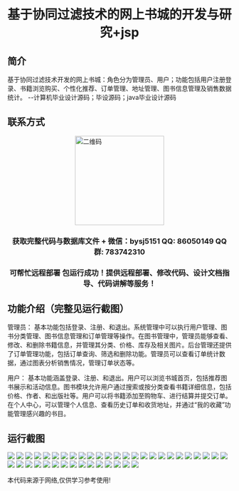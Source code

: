 <p><h1 align="center">基于协同过滤技术的网上书城的开发与研究+jsp</h1></p>

## 简介
基于协同过滤技术开发的网上书城：角色分为管理员、用户；功能包括用户注册登录、书籍浏览购买、个性化推荐、订单管理、地址管理、图书信息管理及销售数据统计。    --计算机毕业设计源码；毕设源码；java毕业设计源码


## 联系方式
<img src="https://bs-1329754181.cos.ap-shanghai.myqcloud.com/wx.jpg" alt="二维码" style="display: block; margin: 0 auto;" width="200px">
<p><h3 align="center">获取完整代码与数据库文件 + 微信：bysj5151 QQ: 86050149 QQ群: 783742310</h3></p>
<p><h3 align="center">可帮忙远程部署 包运行成功！提供远程部署、修改代码、设计文档指导、代码讲解等服务！</h3></p>

## 功能介绍（完整见运行截图）
管理员：
基本功能包括登录、注册、和退出。系统管理中可以执行用户管理、图书分类管理、图书信息管理和订单管理等操作。在图书管理中，管理员能够查看、修改、和删除书籍信息，并管理其分类、价格、库存及相关图片。后台管理还提供了订单管理功能，包括订单查询、筛选和删除功能。管理员可以查看订单统计数据，通过图表分析销售情况，管理订单状态等。

用户：
基本功能涵盖登录、注册、和退出。用户可以浏览书城首页，包括推荐图书展示和活动信息。图书模块允许用户通过搜索或按分类查看书籍详细信息，包括价格、作者、和出版社等。用户可以将书籍添加至购物车、进行结算并提交订单。在个人中心，可以管理个人信息、查看历史订单和收货地址，并通过“我的收藏”功能管理感兴趣的书目。


## 运行截图
![](https://bs-1329754181.cos.ap-shanghai.myqcloud.com/ssm/OnlineBookstoreBasedOnCollaborativeFiltering/img/001.jpg)
![](https://bs-1329754181.cos.ap-shanghai.myqcloud.com/ssm/OnlineBookstoreBasedOnCollaborativeFiltering/img/002.jpg)
![](https://bs-1329754181.cos.ap-shanghai.myqcloud.com/ssm/OnlineBookstoreBasedOnCollaborativeFiltering/img/003.jpg)
![](https://bs-1329754181.cos.ap-shanghai.myqcloud.com/ssm/OnlineBookstoreBasedOnCollaborativeFiltering/img/004.jpg)
![](https://bs-1329754181.cos.ap-shanghai.myqcloud.com/ssm/OnlineBookstoreBasedOnCollaborativeFiltering/img/005.jpg)
![](https://bs-1329754181.cos.ap-shanghai.myqcloud.com/ssm/OnlineBookstoreBasedOnCollaborativeFiltering/img/006.jpg)
![](https://bs-1329754181.cos.ap-shanghai.myqcloud.com/ssm/OnlineBookstoreBasedOnCollaborativeFiltering/img/007.jpg)
![](https://bs-1329754181.cos.ap-shanghai.myqcloud.com/ssm/OnlineBookstoreBasedOnCollaborativeFiltering/img/008.jpg)
![](https://bs-1329754181.cos.ap-shanghai.myqcloud.com/ssm/OnlineBookstoreBasedOnCollaborativeFiltering/img/009.jpg)
![](https://bs-1329754181.cos.ap-shanghai.myqcloud.com/ssm/OnlineBookstoreBasedOnCollaborativeFiltering/img/010.jpg)
![](https://bs-1329754181.cos.ap-shanghai.myqcloud.com/ssm/OnlineBookstoreBasedOnCollaborativeFiltering/img/011.jpg)
![](https://bs-1329754181.cos.ap-shanghai.myqcloud.com/ssm/OnlineBookstoreBasedOnCollaborativeFiltering/img/012.jpg)
![](https://bs-1329754181.cos.ap-shanghai.myqcloud.com/ssm/OnlineBookstoreBasedOnCollaborativeFiltering/img/013.jpg)
![](https://bs-1329754181.cos.ap-shanghai.myqcloud.com/ssm/OnlineBookstoreBasedOnCollaborativeFiltering/img/014.jpg)
![](https://bs-1329754181.cos.ap-shanghai.myqcloud.com/ssm/OnlineBookstoreBasedOnCollaborativeFiltering/img/015.jpg)
![](https://bs-1329754181.cos.ap-shanghai.myqcloud.com/ssm/OnlineBookstoreBasedOnCollaborativeFiltering/img/016.jpg)
![](https://bs-1329754181.cos.ap-shanghai.myqcloud.com/ssm/OnlineBookstoreBasedOnCollaborativeFiltering/img/017.jpg)
![](https://bs-1329754181.cos.ap-shanghai.myqcloud.com/ssm/OnlineBookstoreBasedOnCollaborativeFiltering/img/018.jpg)
![](https://bs-1329754181.cos.ap-shanghai.myqcloud.com/ssm/OnlineBookstoreBasedOnCollaborativeFiltering/img/019.jpg)
![](https://bs-1329754181.cos.ap-shanghai.myqcloud.com/ssm/OnlineBookstoreBasedOnCollaborativeFiltering/img/020.jpg)
![](https://bs-1329754181.cos.ap-shanghai.myqcloud.com/ssm/OnlineBookstoreBasedOnCollaborativeFiltering/img/021.jpg)
![](https://bs-1329754181.cos.ap-shanghai.myqcloud.com/ssm/OnlineBookstoreBasedOnCollaborativeFiltering/img/022.jpg)
![](https://bs-1329754181.cos.ap-shanghai.myqcloud.com/ssm/OnlineBookstoreBasedOnCollaborativeFiltering/img/023.jpg)
![](https://bs-1329754181.cos.ap-shanghai.myqcloud.com/ssm/OnlineBookstoreBasedOnCollaborativeFiltering/img/024.jpg)
![](https://bs-1329754181.cos.ap-shanghai.myqcloud.com/ssm/OnlineBookstoreBasedOnCollaborativeFiltering/img/025.jpg)
![](https://bs-1329754181.cos.ap-shanghai.myqcloud.com/ssm/OnlineBookstoreBasedOnCollaborativeFiltering/img/026.jpg)
![](https://bs-1329754181.cos.ap-shanghai.myqcloud.com/ssm/OnlineBookstoreBasedOnCollaborativeFiltering/img/027.jpg)
![](https://bs-1329754181.cos.ap-shanghai.myqcloud.com/ssm/OnlineBookstoreBasedOnCollaborativeFiltering/img/028.jpg)
![](https://bs-1329754181.cos.ap-shanghai.myqcloud.com/ssm/OnlineBookstoreBasedOnCollaborativeFiltering/img/029.jpg)
![](https://bs-1329754181.cos.ap-shanghai.myqcloud.com/ssm/OnlineBookstoreBasedOnCollaborativeFiltering/img/030.jpg)
![](https://bs-1329754181.cos.ap-shanghai.myqcloud.com/ssm/OnlineBookstoreBasedOnCollaborativeFiltering/img/031.jpg)
![](https://bs-1329754181.cos.ap-shanghai.myqcloud.com/ssm/OnlineBookstoreBasedOnCollaborativeFiltering/img/032.jpg)
![](https://bs-1329754181.cos.ap-shanghai.myqcloud.com/ssm/OnlineBookstoreBasedOnCollaborativeFiltering/img/033.jpg)
![](https://bs-1329754181.cos.ap-shanghai.myqcloud.com/ssm/OnlineBookstoreBasedOnCollaborativeFiltering/img/034.jpg)
![](https://bs-1329754181.cos.ap-shanghai.myqcloud.com/ssm/OnlineBookstoreBasedOnCollaborativeFiltering/img/035.jpg)
![](https://bs-1329754181.cos.ap-shanghai.myqcloud.com/ssm/OnlineBookstoreBasedOnCollaborativeFiltering/img/036.jpg)
![](https://bs-1329754181.cos.ap-shanghai.myqcloud.com/ssm/OnlineBookstoreBasedOnCollaborativeFiltering/img/037.jpg)
![](https://bs-1329754181.cos.ap-shanghai.myqcloud.com/ssm/OnlineBookstoreBasedOnCollaborativeFiltering/img/038.jpg)
![](https://bs-1329754181.cos.ap-shanghai.myqcloud.com/ssm/OnlineBookstoreBasedOnCollaborativeFiltering/img/039.jpg)
![](https://bs-1329754181.cos.ap-shanghai.myqcloud.com/ssm/OnlineBookstoreBasedOnCollaborativeFiltering/img/040.jpg)

<p>本代码来源于网络,仅供学习参考使用!</p>
